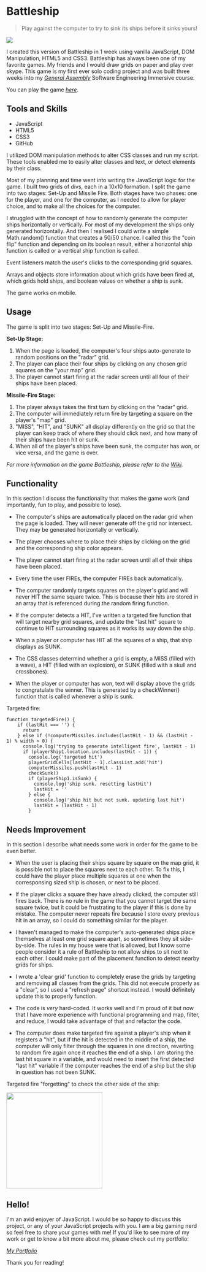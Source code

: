 # Battleship
> Play against the computer to try to sink its ships before it sinks yours!

![](https://i.ibb.co/JcF8rft/slideshow4.png)

I created this version of Battleship in 1 week using vanilla JavaScript, DOM Manipulation, HTML5 and CSS3. Battleship has always been one of my favorite games. My friends and I would draw grids on paper and play over skype. This game is my first ever solo coding project and was built three weeks into my _[General Assembly](https://generalassemb.ly/)_ Software Engineering Immersive course. 

You can play the game _[here](https://astara303.github.io/sei-project-1/)_.

## Tools and Skills

- JavaScript
- HTML5
- CSS3
- GitHub

I utilized DOM manipulation methods to alter CSS classes and run my script. These tools enabled me to easily alter classes and text, or detect elements by their class.

Most of my planning and time went into writing the JavaScript logic for the game. I built two grids of divs, each in a 10x10 formation. 
I split the game into two stages: Set-Up and Missile Fire. Both stages have two phases: one for the player, and one for the computer, as I needed to allow for player choice, and to make all the choices for the computer.

I struggled with the concept of how to randomly generate the computer ships horizontally or vertically. For most of my development the ships only generated horizontally. And then I realised I could write a simple Math.random() function that creates a 50/50 chance. I called this the "coin flip" function and depending on its boolean result, either a horizontal ship function is called or a vertical ship function is called.

Event listeners match the user's clicks to the corresponding grid squares.

Arrays and objects store information about which grids have been fired at, which grids hold ships, and boolean values on whether a ship is sunk.

The game works on mobile.

## Usage

The game is split into two stages: Set-Up and Missile-Fire.

  __Set-Up Stage:__
  1. When the page is loaded, the computer's four ships auto-generate to random positions on the "radar" grid.
  2. The player can place their four ships by clicking on any chosen grid squares on the "your map" grid.
  3. The player cannot start firing at the radar screen until all four of their ships have been placed.

  __Missile-Fire Stage:__
  1. The player always takes the first turn by clicking on the "radar" grid.
  2. The computer will immediately return fire by targeting a square on the player's "map" grid.
  3. "MISS", "HIT", and "SUNK" all display differently on the grid so that the player can keep track of where they should click next, and how many of their ships have been hit or sunk.
  4. When all of the player's ships have been sunk, the computer has won, or vice versa, and the game is over.

_For more information on the game Battleship, please refer to the [Wiki](https://en.wikipedia.org/wiki/Battleship_(game))._

## Functionality

In this section I discuss the functionality that makes the game work (and importantly, fun to play, and possible to lose).

- The computer's ships are automatically placed on the radar grid when the page is loaded. They will never generate off the grid nor intersect. They may be generated horizontally or vertically.

- The player chooses where to place their ships by clicking on the grid and the corresponding ship color appears.

- The player cannot start firing at the radar screen until all of their ships have been placed.

- Every time the user FIREs, the computer FIREs back automatically.

- The computer randomly targets squares on the player's grid and will never HIT the same square twice. This is because their hits are stored in an array that is referenced during the random firing function.

- If the computer detects a HIT, I've written a targeted fire function that will target nearby grid squares, and update the "last hit" square to continue to HIT surrounding squares as it works its way down the ship.

- When a player or computer has HIT all the squares of a ship, that ship displays as SUNK.

- The CSS classes determind whether a grid is empty, a MISS (filled with a wave), a HIT (filled with an explosion), or SUNK (filled with a skull and crossbones).

- When the player or computer has won, text will display above the grids to congratulate the winner. This is generated by a checkWinner() function that is called whenever a ship is sunk.

Targeted fire:
```
function targetedFire() {
    if (lastHit === '') {
      return
    } else if (!computerMissiles.includes(lastHit - 1) && (lastHit - 1) % width > 0) {
      console.log('trying to generate intelligent fire', lastHit - 1)
      if (playerShip1.location.includes(lastHit - 1)) {
        console.log('targeted hit')
        playerGridCells[lastHit - 1].classList.add('hit')
        computerMissiles.push(lastHit - 1)
        checkSunk()
        if (playerShip1.isSunk) {
          console.log('ship sunk. resetting lastHit')
          lastHit = ''
        } else {
          console.log('ship hit but not sunk. updating last hit')
          lastHit = (lastHit - 1)
        }
```

## Needs Improvement

In this section I describe what needs some work in order for the game to be even better.

- When the user is placing their ships square by square on the map grid, it is possible not to place the squares next to each other. To fix this, I could have the player place multiple squares at one when the corresponsing sized ship is chosen, or next to be placed.

- If the player clicks a square they have already clicked, the computer still fires back. There is no rule in the game that you cannot target the same square twice, but it could be frustrating to the player if this is done by mistake. The computer never repeats fire because I store every previous hit in an array, so I could do something similar for the player.

- I haven't managed to make the computer's auto-generated ships place themselves at least one grid square apart, so sometimes they sit side-by-side. The rules in my house were that is allowed, but I know some people consider it a rule of Battleship to not allow ships to sit next to each other. I could make part of the placement function to detect nearby grids for ships.

- I wrote a 'clear grid' function to completely erase the grids by targeting and removing all classes from the grids. This did not execute properly as a "clear", so I used a "refresh page" shortcut instead. I would definitely update this to properly function.

- The code is _very_ hard-coded. It works well and I'm proud of it but now that I have more experience with functional programming and map, filter, and reduce, I would take advantage of that and refactor the code.

- The computer does make targeted fire against a player's ship when it registers a "hit", but if the hit is detected in the middle of a ship, the computer will only filter through the squares in one direction, reverting to random fire again once it reaches the end of a ship. I am storing the last hit square in a variable, and would need to insert the first detected "last hit" variable if the computer reaches the end of a ship but the ship in question has not been SUNK.

Targeted fire "forgetting" to check the other side of the ship:

<img src="https://i.ibb.co/XSxZcdx/Screenshot-2020-03-28-at-10-25-56.png" width="250" height="250">

## Hello!

I'm an avid enjoyer of JavaScript. I would be so happy to discuss this project, or any of your JavaScript projects with you.
I am a big gaming nerd so feel free to share your games with me!
If you'd like to see more of my work or get to know a bit more about me, please check out my portfolio:

_[My Portfolio](https://astara303.github.io/portfolio/)_

Thank you for reading!